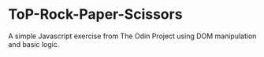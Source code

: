 # ToP-Rock-Paper-Scissors

A simple Javascript exercise from The Odin Project using DOM manipulation and basic logic.
